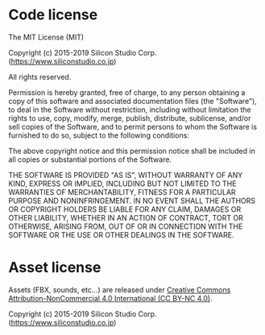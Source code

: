 ﻿# Code license

The MIT License (MIT)

Copyright (c) 2015-2019 Silicon Studio Corp. (https://www.siliconstudio.co.jp)

All rights reserved.

Permission is hereby granted, free of charge, to any person obtaining a copy
of this software and associated documentation files (the "Software"), to deal
in the Software without restriction, including without limitation the rights
to use, copy, modify, merge, publish, distribute, sublicense, and/or sell
copies of the Software, and to permit persons to whom the Software is
furnished to do so, subject to the following conditions:

The above copyright notice and this permission notice shall be included in all
copies or substantial portions of the Software.

THE SOFTWARE IS PROVIDED "AS IS", WITHOUT WARRANTY OF ANY KIND, EXPRESS OR
IMPLIED, INCLUDING BUT NOT LIMITED TO THE WARRANTIES OF MERCHANTABILITY,
FITNESS FOR A PARTICULAR PURPOSE AND NONINFRINGEMENT. IN NO EVENT SHALL THE
AUTHORS OR COPYRIGHT HOLDERS BE LIABLE FOR ANY CLAIM, DAMAGES OR OTHER
LIABILITY, WHETHER IN AN ACTION OF CONTRACT, TORT OR OTHERWISE, ARISING FROM,
OUT OF OR IN CONNECTION WITH THE SOFTWARE OR THE USE OR OTHER DEALINGS IN THE
SOFTWARE.

# Asset license

Assets (FBX, sounds, etc...) are released under [Creative Commons Attribution-NonCommercial 4.0 International (CC BY-NC 4.0)](https://creativecommons.org/licenses/by-nc/4.0/).

Copyright (c) 2015-2019 Silicon Studio Corp. (https://www.siliconstudio.co.jp)
